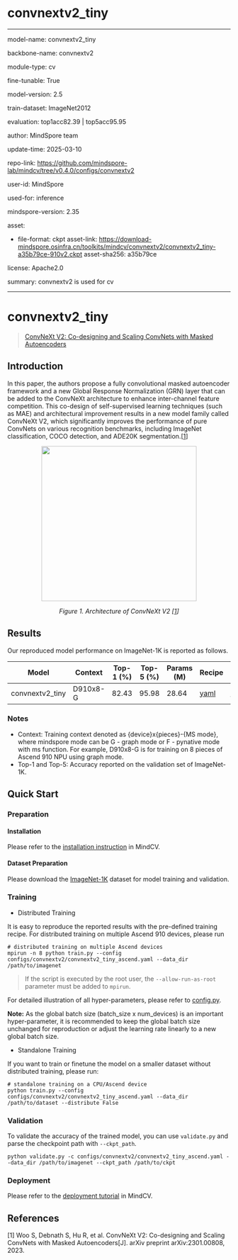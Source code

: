 # convnextv2_tiny

---

model-name: convnextv2_tiny

backbone-name: convnextv2

module-type: cv

fine-tunable: True

model-version: 2.5

train-dataset: ImageNet2012

evaluation: top1acc82.39 | top5acc95.95

author: MindSpore team

update-time: 2025-03-10

repo-link: <https://github.com/mindspore-lab/mindcv/tree/v0.4.0/configs/convnextv2>

user-id: MindSpore

used-for: inference

mindspore-version: 2.35

asset:

- file-format: ckpt
  asset-link: <https://download-mindspore.osinfra.cn/toolkits/mindcv/convnextv2/convnextv2_tiny-a35b79ce-910v2.ckpt>
  asset-sha256: a35b79ce

license: Apache2.0

summary: convnextv2 is used for cv

---

# convnextv2_tiny

> [ConvNeXt V2: Co-designing and Scaling ConvNets with Masked Autoencoders](https://arxiv.org/abs/2301.00808)

## Introduction

In this paper, the authors propose a fully convolutional masked autoencoder framework and a new Global Response
Normalization (GRN) layer that can be added to the ConvNeXt architecture to enhance inter-channel feature competition.
This co-design of self-supervised learning techniques (such as MAE) and architectural improvement results in a new model
family called ConvNeXt V2, which significantly improves the performance of pure ConvNets on various recognition
benchmarks, including ImageNet classification, COCO detection, and ADE20K segmentation.[[1](#references)]

<p align="center">
  <img src="https://github.com/facebookresearch/ConvNeXt-V2/assets/53842165/d7dbd994-0577-42e3-9068-67d32b8a3bcb" width=350 />
</p>
<p align="center">
  <em>Figure 1. Architecture of ConvNeXt V2 [<a href="#references">1</a>] </em>
</p>

## Results

Our reproduced model performance on ImageNet-1K is reported as follows.

<div align="center">

| Model           | Context  | Top-1 (%) | Top-5 (%) | Params (M) | Recipe                                                                                                   | Download                                                                                                  |
| --------------- | -------- | --------- | --------- | ---------- | -------------------------------------------------------------------------------------------------------- | --------------------------------------------------------------------------------------------------------- |
| convnextv2_tiny | D910x8-G | 82.43     | 95.98     | 28.64      | [yaml](https://github.com/mindspore-lab/mindcv/blob/main/configs/convnextv2/convnextv2_tiny_ascend.yaml) | [weights](https://download-mindspore.osinfra.cn/toolkits/mindcv/convnextv2/convnextv2_tiny-d441ba2c.ckpt) |

</div>

### Notes

- Context: Training context denoted as {device}x{pieces}-{MS mode}, where mindspore mode can be G - graph mode or F - pynative mode with ms function. For example, D910x8-G is for training on 8 pieces of Ascend 910 NPU using graph mode.
- Top-1 and Top-5: Accuracy reported on the validation set of ImageNet-1K.

## Quick Start

### Preparation

#### Installation

Please refer to the [installation instruction](https://github.com/mindspore-ecosystem/mindcv#installation) in MindCV.

#### Dataset Preparation

Please download the [ImageNet-1K](https://www.image-net.org/challenges/LSVRC/2012/index.php) dataset for model training and validation.

### Training

- Distributed Training

It is easy to reproduce the reported results with the pre-defined training recipe. For distributed training on multiple Ascend 910 devices, please run

```shell
# distributed training on multiple Ascend devices
mpirun -n 8 python train.py --config configs/convnextv2/convnextv2_tiny_ascend.yaml --data_dir /path/to/imagenet
```

> If the script is executed by the root user, the `--allow-run-as-root` parameter must be added to `mpirun`.

For detailed illustration of all hyper-parameters, please refer to [config.py](https://github.com/mindspore-lab/mindcv/blob/main/config.py).

**Note:** As the global batch size (batch_size x num_devices) is an important hyper-parameter, it is recommended to keep the global batch size unchanged for reproduction or adjust the learning rate linearly to a new global batch size.

- Standalone Training

If you want to train or finetune the model on a smaller dataset without distributed training, please run:

```shell
# standalone training on a CPU/Ascend device
python train.py --config configs/convnextv2/convnextv2_tiny_ascend.yaml --data_dir /path/to/dataset --distribute False
```

### Validation

To validate the accuracy of the trained model, you can use `validate.py` and parse the checkpoint path with `--ckpt_path`.

```shell
python validate.py -c configs/convnextv2/convnextv2_tiny_ascend.yaml --data_dir /path/to/imagenet --ckpt_path /path/to/ckpt
```

### Deployment

Please refer to the [deployment tutorial](https://mindspore-lab.github.io/mindcv/zh/tutorials/inference/) in MindCV.

## References

[1] Woo S, Debnath S, Hu R, et al. ConvNeXt V2: Co-designing and Scaling ConvNets with Masked Autoencoders[J]. arXiv preprint arXiv:2301.00808, 2023.
